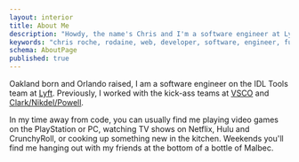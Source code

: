 ```yaml
---
layout: interior
title: About Me
description: "Howdy, the name's Chris and I'm a software engineer at Lyft. Nice to meet you!"
keywords: "chris roche, rodaine, web, developer, software, engineer, full stack, backend, golang, go, javascript, php, c#"
schema: AboutPage
published: true
---
```


Oakland born and Orlando raised, I am a software engineer on the IDL Tools team at [Lyft][lyft]. Previously, I worked with the kick-ass teams at [VSCO][vsco] and [Clark/Nikdel/Powell][cnp].

In my time away from code, you can usually find me playing video games on the PlayStation or PC, watching TV shows on Netflix, Hulu and CrunchyRoll, or cooking up something new in the kitchen. Weekends you'll find me hanging out with my friends at the bottom of a bottle of Malbec.

[lyft]: https://www.lyft.com
[vsco]: https://vsco.co
[cnp]: http://www.clarknikdelpowell.com
